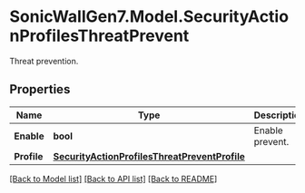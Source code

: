 # SonicWallGen7.Model.SecurityActionProfilesThreatPrevent
Threat prevention.

## Properties

Name | Type | Description | Notes
------------ | ------------- | ------------- | -------------
**Enable** | **bool** | Enable prevent. | [optional] 
**Profile** | [**SecurityActionProfilesThreatPreventProfile**](SecurityActionProfilesThreatPreventProfile.md) |  | [optional] 

[[Back to Model list]](../README.md#documentation-for-models) [[Back to API list]](../README.md#documentation-for-api-endpoints) [[Back to README]](../README.md)

